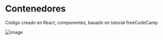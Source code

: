 # Contenedores

Código creado en React, componentes, basado en tutorial freeCodeCamp

![image](https://user-images.githubusercontent.com/47614279/207450615-1520e720-0ded-42ba-8bf8-54e8dfc155ec.png)
